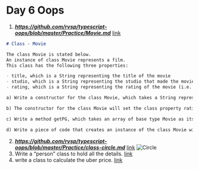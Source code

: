 # Day 6 Oops

1. ***https://github.com/rvsp/typescript-oops/blob/master/Practice/Movie.md*** [link](Class%20-%20Movie.js)
```md
# Class - Movie

The class Movie is stated below.
An instance of class Movie represents a film.
This class has the following three properties:

- title, which is a String representing the title of the movie
- studio, which is a String representing the studio that made the movie
- rating, which is a String representing the rating of the movie (i.e. PG­13, R, etc)

a) Write a constructor for the class Movie, which takes a String representing the title of the movie, a String representing the studio, and a String representing the rating as its arguments, and sets the respective class properties to these values.

b) The constructor for the class Movie will set the class property rating to "PG" as default when no rating is provided.

c) Write a method getPG, which takes an array of base type Movie as its argument, and returns a new array of only those movies in the input array with a rating of "PG". You may assume the input array is full of Movie instances. The returned array need not be full.

d) Write a piece of code that creates an instance of the class Movie with the title “Casino Royale”, the studio “Eon Productions”, and the rating “PG­13”


```
2. ***https://github.com/rvsp/typescript-oops/blob/master/Practice/class-circle.md*** [link](Class-Circle.js)
![Circle](https://ibb.co/17rvZrf)
3. Write a “person” class to hold all the details. [link](Write%20a%20“person”%20class%20to%20hold%20all%20the%20details.js)
4. write a class to calculate the uber price. [link](write%20a%20class%20to%20calculate%20the%20uber%20price.js)